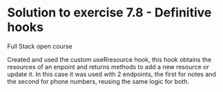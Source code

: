 # Solution to exercise 7.8 - Definitive hooks
Full Stack open course

Created and used the custom useRresource hook, this hook obtains the resources of an enpoint and returns methods to add a new resource or update it.
In this case it was used with 2 endpoints, the first for notes and the second for phone numbers, reusing the same logic for both.
